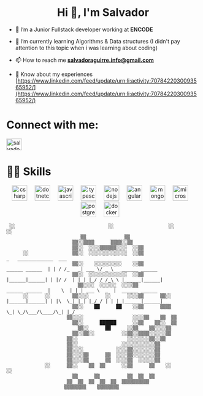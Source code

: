 <h1 align="center">Hi 👋, I'm Salvador</h1>
              


- 🔭 I’m a Junior Fullstack developer working at **ENCODE**

- 🌱 I’m currently learning Algorithms & Data structures (I didn't pay attention to this topic when i was learning about coding)

- 📫 How to reach me **salvadoraguirre.info@gmail.com**

- 📄 Know about my experiences [https://www.linkedin.com/feed/update/urn:li:activity:7078422030093565952/](https://www.linkedin.com/feed/update/urn:li:activity:7078422030093565952/)

# Connect with me:
<p align="left">
<a href="https://www.linkedin.com/in/salvador-aguirre24/" target="blank"><img align="center" src="https://raw.githubusercontent.com/rahuldkjain/github-profile-readme-generator/master/src/images/icons/Social/linked-in-alt.svg" alt="salvador aguirre" height="30" width="40" /></a>
</p>

# 👨‍💻 Skills 
<div align="center">
  <img src="https://cdn.jsdelivr.net/gh/devicons/devicon/icons/csharp/csharp-original.svg" height="40" alt="csharp logo"  />
  <img width="12" />
  <img src="https://cdn.jsdelivr.net/gh/devicons/devicon/icons/dotnetcore/dotnetcore-original.svg" height="40" alt="dotnetcore logo"  />
  <img width="12" />
  <img src="https://cdn.jsdelivr.net/gh/devicons/devicon/icons/javascript/javascript-plain.svg" height="40" alt="javascript logo"  />
  <img width="12" />
  <img src="https://cdn.jsdelivr.net/gh/devicons/devicon/icons/typescript/typescript-original.svg" height="40" alt="typescript logo"  />
  <img width="12" />
  <img src="https://cdn.jsdelivr.net/gh/devicons/devicon/icons/nodejs/nodejs-original-wordmark.svg" height="40" alt="nodejs logo"  />
  <img width="12" />
  <img src="https://cdn.jsdelivr.net/gh/devicons/devicon/icons/angularjs/angularjs-plain.svg" height="40" alt="angularjs logo"  />
  <img width="12" />
  <img src="https://cdn.jsdelivr.net/gh/devicons/devicon/icons/mongodb/mongodb-original.svg" height="40" alt="mongodb logo"  />
  <img width="12" />
  <img src="https://cdn.jsdelivr.net/gh/devicons/devicon/icons/microsoftsqlserver/microsoftsqlserver-plain.svg" height="40" alt="microsoftsqlserver logo"  />
  <img width="12" />
  <img src="https://cdn.jsdelivr.net/gh/devicons/devicon/icons/postgresql/postgresql-plain.svg" height="40" alt="postgresql logo"  />
  <img width="12" />
  <img src="https://cdn.jsdelivr.net/gh/devicons/devicon/icons/docker/docker-plain.svg" height="40" alt="docker logo"  />
  <img width="12" />
</div>



```
 ░░                                  ░░                    ░░                    ░░    
                           ▒▒              ▒▒                                        
                        ▒▒░░▒▒▒▒      ▒▒▒▒░░▒▒                                      
                        ▒▒░░  ░░░░▒▒▒▒▒▒░░░░  ░░▒▒                                    
      ░░                ▒▒░░  ░░░░░░░░░░░░░░  ░░▒▒                                    _   _____________  ___                  
                        ▒▒░░    ░░░░░░░░░░    ░░▒▒                    ______ ______  | | / /_   _| ___ \/ _ \   ______ ______
                        ▒▒░░  ░░░░░░░░░░░░░░  ░░▒▒                   |______|______| | |/ /  | | | |_/ / /_\ \ |______|______|
                          ▒▒░░░░  ░░░░░░  ░░░░▒▒                      ______ ______  |    \  | | | ___ \  _  |  ______ ______ 
      ░░      ░░        ▒▒░░░░      ░░      ░░░░▒▒      ▒▒░░         |______|______| | |\  \_| |_| |_/ / | | | |______|______|
                        ▒▒░░    ██      ██    ░░▒▒      ▒▒▒▒                         \_| \_/\___/\____/\_| |_/
                      ▒▒░░░░                  ░░░░▒▒    ▒▒  ▒▒                        
                        ▒▒░░      ██████      ░░▒▒    ▒▒░░  ▒▒                        
                          ▒▒░░      ██      ░░▒▒    ▒▒░░░░▒▒                          
                        ▒▒░░▒▒░░          ░░▒▒░░▒▒▒▒░░░░░░▒▒                          
                      ▒▒░░                  ░░░░░░░░▒▒░░▒▒                            
                      ▒▒░░                ░░░░░░░░░░░░▒▒                              
                      ▒▒░░░░            ░░░░▒▒░░░░░░░░▒▒                              
                      ▒▒░░░░▒▒      ▒▒  ░░░░▒▒░░░░░░░░▒▒                              
                      ▒▒░░░░▒▒      ▒▒  ░░░░▒▒  ░░░░░░▒▒                              
              ░░      ▒▒░░    ▒▒  ▒▒      ░░▒▒      ▒▒    ░░                    ░░    
                        ▒▒      ▒▒          ▒▒  ▒▒  ▒▒                                
                      ▒▒  ▒▒  ▒▒  ▒▒  ▒▒  ▒▒▒▒▒▒▒▒▒▒                                  
                     ▒▒▒▒▒▒▒▒    ▒▒▒▒▒▒▒▒                                            
```    
